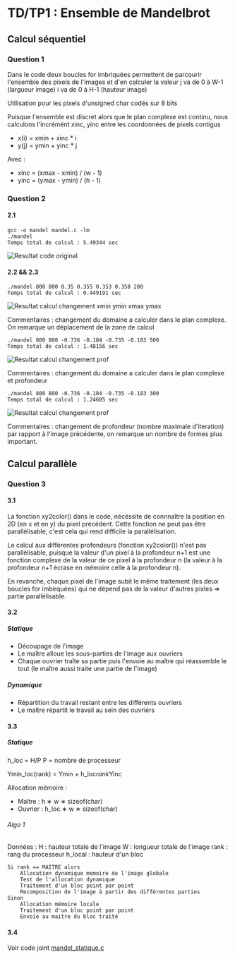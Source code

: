 # TD/TP1 : Ensemble de Mandelbrot

## Calcul séquentiel

### Question 1 

Dans le code deux boucles for imbriquées permettent de parcourir l'ensemble des pixels de l'images et d'en calculer la valeur
  j va de 0 à W-1 (largueur image)
  i va de 0 à H-1 (hauteur image) 

Utilisation pour les pixels d'unsigned char codés sur 8 bits

Puisque l'ensemble est discret alors que le plan complexe est continu, nous calculons l'incrémént xinc, yinc entre les coordonnées de pixels contigus

  * x(i) = xmin + xinc * i
  * y(j) = ymin + yinc * j

Avec :

  * xinc = (xmax - xmin) / (w - 1)
  * yinc = (ymax - ymin) / (h - 1)

### Question 2

#### 2.1
```
gcc -o mandel mandel.c -lm  
./mandel  
Temps total de calcul : 5.49344 sec
```

![Resultat code original](mandel_base.ras)

#### 2.2 && 2.3
```
./mandel 800 800 0.35 0.355 0.353 0.358 200  
Temps total de calcul : 0.449191 sec
```

![Resultat calcul changement xmin ymin xmax ymax](img/mandel_800_800_0.35_0.355_0.353_0.358_200.ras)

Commentaires : changement du domaine a calculer dans le plan complexe. On remarque un déplacement de la zone de calcul

```
./mandel 800 800 -0.736 -0.184 -0.735 -0.183 500  
Temps total de calcul : 1.48156 sec
```

![Resultat calcul changement prof](img/mandel_800_800_-0.736_-0.184_-0.735_-0.183_500.ras)

Commentaires : changement du domaine a calculer dans le plan complexe et profondeur


```
./mandel 800 800 -0.736 -0.184 -0.735 -0.183 300  
Temps total de calcul : 1.24605 sec
```

![Resultat calcul changement prof](img/mandel_800_800_-0.736_-0.184_-0.735_-0.183_300.ras)

Commentaires : changement de profondeur (nombre maximale d'iteration) par rapport à l'image précédente, on remarque un nombre de formes plus important.

## Calcul parallèle

### Question 3

#### 3.1

La fonction xy2color() dans le code, nécéssite de connnaître la position en 2D (en x et en y) du pixel précédent. Cette fonction ne peut pas être parallèlisable, c'est cela qui rend difficile la parallélisation.

Le calcul aux différentes profondeurs (fonction xy2color()) n'est pas parallèlisable, puisque la valeur d'un pixel à la profondeur n+1 est une fonction complexe de la valeur de ce pixel à la profondeur n (la valeur à la profondeur n+1 écrase en mémoire celle à la profondeur n). 

En revanche, chaque pixel de l'image subit le même traitement (les deux boucles for imbirquées) qui ne dépend pas de la valeur d'autres pixles => partie parallélisable.

#### 3.2

##### Statique

* Découpage de l'image
* Le maître alloue les sous-parties de l'image aux ouvriers
* Chaque ouvrier traîte sa partie puis l'envoie au maître qui réassemble le tout (le maître aussi traite une partie de l'image)

##### Dynamique

* Répartition du travail restant entre les différents ouvriers
* Le maître répartit le travail au sein des ouvriers

#### 3.3

##### Statique

h_loc = H/P
P = nombre de processeur

Ymin_loc(rank) = Ymin + h_loc*rank*Yinc

Allocation mémoire :

  * Maître : h ∗ w ∗ sizeof(char)
  * Ouvrier : h_loc ∗ w ∗ sizeof(char)

###### Algo 1 

Données :
  H : hauteur totale de l'image
  W : longueur totale de l'image
  rank : rang du processeur
  h_local : hauteur d'un bloc

```
Si rank == MAITRE alors
	Allocation dynamique memoire de l'image globale  
	Test de l'allocation dynamique  
	Traitement d'un bloc point par point  
	Recomposition de l'image à partir des différentes parties  
Sinon  
	Allocation mémoire locale  
	Traitement d'un bloc point par point  
	Envoie au maitre du bloc traité  
```

#### 3.4

Voir code joint [mandel_statique.c](src/mandel_statique.c)